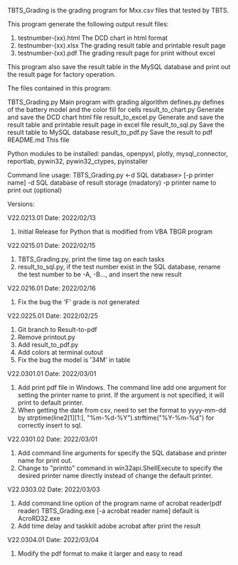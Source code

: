 TBTS_Grading is the grading program for Mxx.csv files that tested by TBTS.

This program generate the following output result files:
  1. testnumber-(xx).html    The DCD chart in html format
  2. testnumber-(xx).xlsx    The grading result table and printable result page
  3. testnumber-(xx).pdf     The grading result page for print without excel   

This program also save the result table in the MySQL database and print out
the result page for factory operation.

The files contained in this program:

TBTS_Grading.py     Main program with grading algorithm
defines.py          defines of the battery model and the color fill for cells
result_to_chart.py  Generate and save the DCD chart html file
result_to_excel.py  Generate and save the result table and printable result
                    page in excel file 
result_to_sql.py    Save the result table to MySQL database
result_to_pdf.py    Save the result to pdf
README.md           This file

Python modules to be installed:
pandas, openpyxl, plotly, mysql_connector, reportlab, pywin32, pywin32_ctypes, 
pyinstaller

Command line usage:
TBTS_Grading.py <-d SQL database> [-p printer name]
-d    SQL database of result storage (madatory)
-p    printer name to print out (optional)


Versions:

V22.0213.01
Date: 2022/02/13
 1. Initial Release for Python that is modified from VBA TBGR program

V22.0215.01
Date: 2022/02/15
 1. TBTS_Grading.py, print the time tag on each tasks
 2. result_to_sql.py, if the test number exist in the SQL database, rename the
    test number to be -A, -B..., and insert the new result

V22.0216.01
Date: 2022/02/16
 1. Fix the bug the 'F' grade is not generated

V22.0225.01
Date: 2022/02/25
 1. Git branch to Result-to-pdf
 2. Remove printout.py
 3. Add result_to_pdf.py
 4. Add colors at terminal outout
 5. Fix the bug the model is '34M' in table

V22.0301.01
Date: 2022/03/01
 1. Add print pdf file in Windows. The command line add one argument for
    setting the printer name to print. If the argument is not specified, 
    it will print to default printer.
 2. When getting the date from csv, need to set the format to yyyy-mm-dd
    by strptime(line2[1][1:], "%m-%d-%Y").strftime("%Y-%m-%d") for correctly
    insert to sql.

V22.0301.02
Date: 2022/03/01
 1. Add command line arguments for specify the SQL database and printer name 
    for print out.
 2. Change to "printto" command in win32api.ShellExecute to specify the 
    desired printer name directly instead of change the default printer.

V22.0303.02
Date: 2022/03/03
 1. Add command line option of the program name of acrobat reader(pdf reader)
    TBTS_Grading.exe [-a acrobat reader name]
    default is AcroRD32.exe
 2. Add time delay and taskkill adobe acrobat after print the result

V22.0304.01
Date: 2022/03/04
 1. Modify the pdf format to make it larger and easy to read
